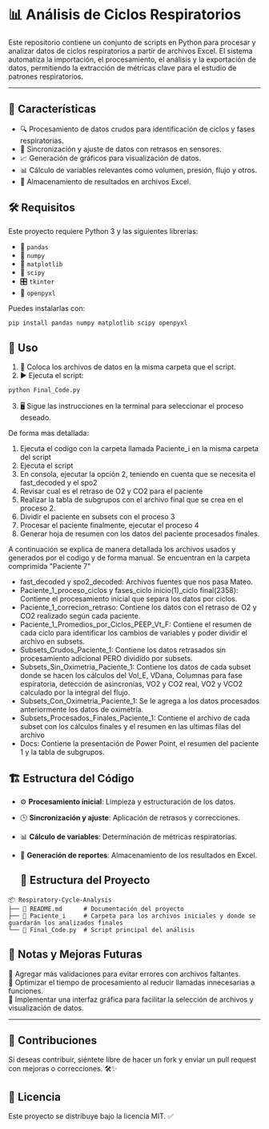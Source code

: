 # 📊 Análisis de Ciclos Respiratorios

Este repositorio contiene un conjunto de scripts en Python para procesar y analizar datos de ciclos respiratorios a partir de archivos Excel. El sistema automatiza la importación, el procesamiento, el análisis y la exportación de datos, permitiendo la extracción de métricas clave para el estudio de patrones respiratorios.

---
## 🚀 Características
- 🔍 Procesamiento de datos crudos para identificación de ciclos y fases respiratorias.
- 🔄 Sincronización y ajuste de datos con retrasos en sensores.
- 📈 Generación de gráficos para visualización de datos.
- 📊 Cálculo de variables relevantes como volumen, presión, flujo y otros.
- 💾 Almacenamiento de resultados en archivos Excel.

## 🛠️ Requisitos
Este proyecto requiere Python 3 y las siguientes librerías:
- 🐍 `pandas`
- 🔢 `numpy`
- 🎨 `matplotlib`
- 🧪 `scipy`
- 🎛️ `tkinter`
- 📂 `openpyxl`

Puedes instalarlas con:
```bash
pip install pandas numpy matplotlib scipy openpyxl
```

## 🚀 Uso
1. 📂 Coloca los archivos de datos en la misma carpeta que el script.
2. ▶️ Ejecuta el script:
```bash
python Final_Code.py
```
3. 🖥️ Sigue las instrucciones en la terminal para seleccionar el proceso deseado.
   
De forma mas detallada:

1. Ejecuta el codigo con la carpeta llamada Paciente_i en la misma carpeta del script
2. Ejecuta el script
3. En consola, ejecutar la opción 2, teniendo en cuenta que se necesita el fast_decoded y el spo2
4. Revisar cual es el retraso de O2 y CO2 para el paciente
5. Realizar la tabla de subgrupos con el archivo final que se crea en el proceso 2.
6. Dividir el paciente en subsets con el proceso 3
7. Procesar el paciente finalmente, ejecutar el proceso 4
8. Generar hoja de resumen con los datos del paciente procesados finales.

A continuación se explica de manera detallada los archivos usados y generados por el codigo y de forma manual. Se encuentran en la carpeta comprimida "Paciente 7"
- fast_decoded y spo2_decoded: Archivos fuentes que nos pasa Mateo.
- Paciente_1_proceso_ciclos y fases_ciclo inicio(1)_ciclo final(2358): Contiene el procesamiento inicial que separa los datos por ciclos.
- Paciente_1_correcion_retraso: Contiene los datos con el retraso de O2 y CO2 realizado según cada paciente.
- Paciente_1_Promedios_por_Ciclos_PEEP_Vt_F: Contiene el resumen de cada ciclo para identificar los cambios de variables y poder dividir el archivo en subsets.
- Subsets_Crudos_Paciente_1: Contiene los datos retrasados sin procesamiento adicional PERO dividido por subsets.
- Subsets_Sin_Oximetria_Paciente_1: Contiene los datos de cada subset donde se hacen los cálculos del Vol_E, VDana, Columnas para fase espiratoria, detección de asincronías, VO2 y CO2 real, VO2 y VCO2 calculado por la integral del flujo.
- Subsets_Con_Oximetria_Paciente_1: Se le agrega a los datos procesados anteriormente los datos de oximetría.
- Subsets_Procesados_Finales_Paciente_1: Contiene el archivo de cada subset con los cálculos finales y el resumen en las ultimas filas del archivo
- Docs: Contiene la presentación de Power Point, el resumen del paciente 1 y la tabla de subgrupos.

## 🏗️ Estructura del Código
- ⚙️ **Procesamiento inicial**: Limpieza y estructuración de los datos.
- 🕒 **Sincronización y ajuste**: Aplicación de retrasos y correcciones.
- 📊 **Cálculo de variables**: Determinación de métricas respiratorias.
- 📑 **Generación de reportes**: Almacenamiento de los resultados en Excel.

  ## 📂 Estructura del Proyecto
```
📦 Respiratory-Cycle-Analysis
├── 📜 README.md      # Documentación del proyecto
├── 📂 Paciente_i     # Carpeta para los archivos iniciales y donde se guardarán los analizados finales
└── 📜 Final_Code.py  # Script principal del análisis
```

  
## 📝 Notas y Mejoras Futuras
🔹 Agregar más validaciones para evitar errores con archivos faltantes.  
🔹 Optimizar el tiempo de procesamiento al reducir llamadas innecesarias a funciones.  
🔹 Implementar una interfaz gráfica para facilitar la selección de archivos y visualización de datos.  

---
## 🤝 Contribuciones
Si deseas contribuir, siéntete libre de hacer un fork y enviar un pull request con mejoras o correcciones. 🛠️✨

## 📜 Licencia
Este proyecto se distribuye bajo la licencia MIT. ✅
